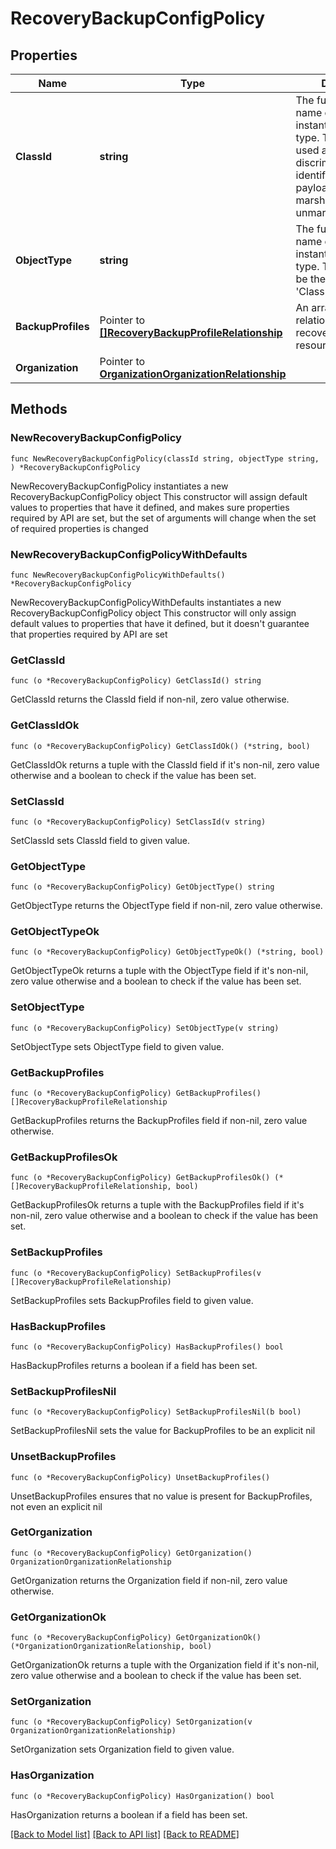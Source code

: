 # RecoveryBackupConfigPolicy

## Properties

Name | Type | Description | Notes
------------ | ------------- | ------------- | -------------
**ClassId** | **string** | The fully-qualified name of the instantiated, concrete type. This property is used as a discriminator to identify the type of the payload when marshaling and unmarshaling data. | [default to "recovery.BackupConfigPolicy"]
**ObjectType** | **string** | The fully-qualified name of the instantiated, concrete type. The value should be the same as the &#39;ClassId&#39; property. | [default to "recovery.BackupConfigPolicy"]
**BackupProfiles** | Pointer to [**[]RecoveryBackupProfileRelationship**](RecoveryBackupProfileRelationship.md) | An array of relationships to recoveryBackupProfile resources. | [optional] 
**Organization** | Pointer to [**OrganizationOrganizationRelationship**](organization.Organization.Relationship.md) |  | [optional] 

## Methods

### NewRecoveryBackupConfigPolicy

`func NewRecoveryBackupConfigPolicy(classId string, objectType string, ) *RecoveryBackupConfigPolicy`

NewRecoveryBackupConfigPolicy instantiates a new RecoveryBackupConfigPolicy object
This constructor will assign default values to properties that have it defined,
and makes sure properties required by API are set, but the set of arguments
will change when the set of required properties is changed

### NewRecoveryBackupConfigPolicyWithDefaults

`func NewRecoveryBackupConfigPolicyWithDefaults() *RecoveryBackupConfigPolicy`

NewRecoveryBackupConfigPolicyWithDefaults instantiates a new RecoveryBackupConfigPolicy object
This constructor will only assign default values to properties that have it defined,
but it doesn't guarantee that properties required by API are set

### GetClassId

`func (o *RecoveryBackupConfigPolicy) GetClassId() string`

GetClassId returns the ClassId field if non-nil, zero value otherwise.

### GetClassIdOk

`func (o *RecoveryBackupConfigPolicy) GetClassIdOk() (*string, bool)`

GetClassIdOk returns a tuple with the ClassId field if it's non-nil, zero value otherwise
and a boolean to check if the value has been set.

### SetClassId

`func (o *RecoveryBackupConfigPolicy) SetClassId(v string)`

SetClassId sets ClassId field to given value.


### GetObjectType

`func (o *RecoveryBackupConfigPolicy) GetObjectType() string`

GetObjectType returns the ObjectType field if non-nil, zero value otherwise.

### GetObjectTypeOk

`func (o *RecoveryBackupConfigPolicy) GetObjectTypeOk() (*string, bool)`

GetObjectTypeOk returns a tuple with the ObjectType field if it's non-nil, zero value otherwise
and a boolean to check if the value has been set.

### SetObjectType

`func (o *RecoveryBackupConfigPolicy) SetObjectType(v string)`

SetObjectType sets ObjectType field to given value.


### GetBackupProfiles

`func (o *RecoveryBackupConfigPolicy) GetBackupProfiles() []RecoveryBackupProfileRelationship`

GetBackupProfiles returns the BackupProfiles field if non-nil, zero value otherwise.

### GetBackupProfilesOk

`func (o *RecoveryBackupConfigPolicy) GetBackupProfilesOk() (*[]RecoveryBackupProfileRelationship, bool)`

GetBackupProfilesOk returns a tuple with the BackupProfiles field if it's non-nil, zero value otherwise
and a boolean to check if the value has been set.

### SetBackupProfiles

`func (o *RecoveryBackupConfigPolicy) SetBackupProfiles(v []RecoveryBackupProfileRelationship)`

SetBackupProfiles sets BackupProfiles field to given value.

### HasBackupProfiles

`func (o *RecoveryBackupConfigPolicy) HasBackupProfiles() bool`

HasBackupProfiles returns a boolean if a field has been set.

### SetBackupProfilesNil

`func (o *RecoveryBackupConfigPolicy) SetBackupProfilesNil(b bool)`

 SetBackupProfilesNil sets the value for BackupProfiles to be an explicit nil

### UnsetBackupProfiles
`func (o *RecoveryBackupConfigPolicy) UnsetBackupProfiles()`

UnsetBackupProfiles ensures that no value is present for BackupProfiles, not even an explicit nil
### GetOrganization

`func (o *RecoveryBackupConfigPolicy) GetOrganization() OrganizationOrganizationRelationship`

GetOrganization returns the Organization field if non-nil, zero value otherwise.

### GetOrganizationOk

`func (o *RecoveryBackupConfigPolicy) GetOrganizationOk() (*OrganizationOrganizationRelationship, bool)`

GetOrganizationOk returns a tuple with the Organization field if it's non-nil, zero value otherwise
and a boolean to check if the value has been set.

### SetOrganization

`func (o *RecoveryBackupConfigPolicy) SetOrganization(v OrganizationOrganizationRelationship)`

SetOrganization sets Organization field to given value.

### HasOrganization

`func (o *RecoveryBackupConfigPolicy) HasOrganization() bool`

HasOrganization returns a boolean if a field has been set.


[[Back to Model list]](../README.md#documentation-for-models) [[Back to API list]](../README.md#documentation-for-api-endpoints) [[Back to README]](../README.md)


